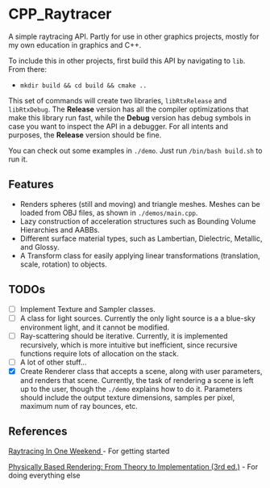 # CPP_Raytracer

A simple raytracing API. Partly for use in other graphics projects, mostly for my own education in graphics and C++.

To include this in other projects, first build this API by navigating to `lib`. From there:
- `mkdir build && cd build && cmake .. `

This set of commands will create two libraries, `libRtxRelease` and `libRtxDebug`. The __Release__ version
has all the compiler optimizations that make this library run fast, while the __Debug__ version has debug
symbols in case you want to inspect the API in a debugger. For all intents and purposes, the __Release__
version should be fine.

You can check out some examples in `./demo`. Just run `/bin/bash build.sh` to run it.

## Features

- Renders spheres (still and moving) and triangle meshes. Meshes can be loaded from OBJ files, as shown in `./demos/main.cpp`.
- Lazy construction of acceleration structures such as Bounding Volume Hierarchies and AABBs. 
- Different surface material types, such as Lambertian, Dielectric, Metallic, and Glossy. 
- A Transform class for easily applying linear transformations (translation, scale, rotation) to objects.


## TODOs

- [ ] Implement Texture and Sampler classes.
- [ ] A class for light sources. Currently the only light source is a a blue-sky environment light, and it cannot be modified.
- [ ] Ray-scattering should be iterative. Currently, it is implemented recursively, which is more intuitive but inefficient, since recursive functions require lots of allocation on the stack.
- [ ] A lot of other stuff...
- [x] Create Renderer class that accepts a scene, along with user parameters, and renders that scene. Currently, the task of  rendering a scene is left up to the user, though the `./demo` explains how to do it. Parameters should include the output texture dimensions, samples per pixel, maximum num of ray bounces, etc.

## References

[Raytracing In One Weekend ](https://raytracing.github.io/books/RayTracingInOneWeekend.html) 
    - For getting started

[Physically Based Rendering: From Theory to Implementation (3rd ed.)](https://pbr-book.org/)
    - For doing everything else